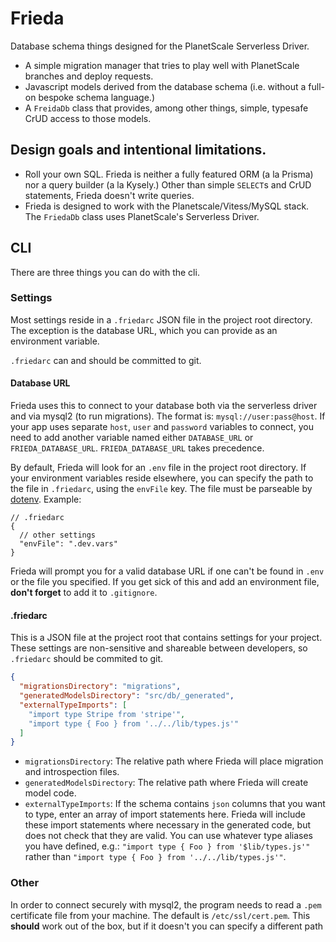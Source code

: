# Frieda
Database schema things designed for the PlanetScale Serverless Driver.

- A simple migration manager that tries to play well with PlanetScale branches and deploy requests.
- Javascript models derived from the database schema (i.e. without a full-on bespoke schema language.)
- A `FreidaDb` class that provides, among other things, simple, typesafe CrUD access to those models.


## Design goals and intentional limitations.

- Roll your own SQL. Frieda is neither a fully featured ORM (a la Prisma) nor a query builder (a la Kysely.) Other than simple `SELECT`s and CrUD statements, Frieda doesn't write queries.
- Frieda is designed to work with the Planetscale/Vitess/MySQL stack. The `FriedaDb` class uses PlanetScale's Serverless Driver.


## CLI

There are three things you can do with the cli.


### Settings

Most settings reside in a `.friedarc` JSON file in the project root directory. The exception is the database URL, which you can provide as an environment variable. 

`.friedarc` can and should be committed to git. 

#### Database URL

Frieda uses this to connect to your database both via the serverless driver and via mysql2 (to run migrations). The format is: `mysql://user:pass@host`. If your app uses separate `host`, `user` and `password` variables to connect, you need to add another variable named either `DATABASE_URL` or `FRIEDA_DATABASE_URL`. `FRIEDA_DATABASE_URL` takes precedence.

By default, Frieda will look for an `.env` file in the project root directory. If your environment variables reside elsewhere, you can specify the path to the file in `.friedarc`, using the `envFile` key. The file must be parseable by [dotenv](https://github.com/motdotla/dotenv). Example:

```jsonc
// .friedarc
{
  // other settings
  "envFile": ".dev.vars"
}
```

Frieda will prompt you for a valid database URL if one can't be found in `.env` or the file you specified. If you get sick of this and add an environment file, **don't forget** to add it to `.gitignore`.

#### .friedarc

This is a JSON file at the project root that contains settings for your project. These settings are non-sensitive and shareable between developers, so `.friedarc` should be commited to git.

```json
{
  "migrationsDirectory": "migrations",
  "generatedModelsDirectory": "src/db/_generated",
  "externalTypeImports": [
    "import type Stripe from 'stripe'",
    "import type { Foo } from '../../lib/types.js'"
  ]
}
```

- `migrationsDirectory`: The relative path where Frieda will place migration and introspection files.
- `generatedModelsDirectory`: The relative path where Frieda will create model code.
- `externalTypeImports`: If the schema contains `json` columns that you want to type, enter an array of import statements here. Frieda will include these import statements where necessary in the generated code, but does not check that they are valid. You can use whatever type aliases you have defined, e.g.: `"import type { Foo } from '$lib/types.js'"` rather than `"import type { Foo } from '../../lib/types.js'"`.


### Other

In order to connect securely with mysql2, the program needs to read a `.pem` certificate file from your machine. 
The default is `/etc/ssl/cert.pem`. This **should** work out of the box, but if it doesn't you can specify a different path



